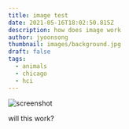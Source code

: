 ```yaml
---
title: image test
date: 2021-05-16T18:02:50.815Z
description: how does image work
author: jyoonsong
thumbnail: images/background.jpg
draft: false
tags:
  - animals
  - chicago
  - hci
---
```

![screenshot](images/background.jpg)



will this work?